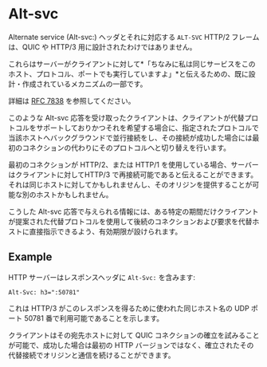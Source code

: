 # Alt-svc

Alternate service (Alt-svc:) ヘッダとそれに対応する `ALT-SVC` HTTP/2 フレームは、QUIC や HTTP/3 用に設計されたわけではありません。

これらはサーバーがクライアントに対して*「ちなみに私は同じサービスをこのホスト、プロトコル、ポートでも実行していますよ」*と伝えるための、既に設計・作成されているメカニズムの一部です。

詳細は [RFC 7838](https://tools.ietf.org/html/rfc7838) を参照してください。

このような Alt-svc 応答を受け取ったクライアントは、クライアントが代替プロトコルをサポートしておりかつそれを希望する場合に、指定されたプロトコルで当該ホストへバックグラウンドで並行接続をし、その接続が成功した場合には最初のコネクションの代わりにそのプロトコルへと切り替えを行います。

最初のコネクションが HTTP/2、または HTTP/1 を使用している場合、サーバーはクライアントに対してHTTP/3 で再接続可能であると伝えることができます。それは同じホストに対してかもしれませんし、そのオリジンを提供することが可能な別のホストかもしれません。

こうした Alt-svc 応答で与えられる情報には、ある特定の期間だけクライアントが提案された代替プロトコルを使用して後続のコネクションおよび要求を代替ホストに直接指示できるよう、有効期限が設けられます。

## Example

HTTP サーバーはレスポンスヘッダに `Alt-Svc:` を含みます:

    Alt-Svc: h3=":50781"

これは HTTP/3 がこのレスポンスを得るために使われた同じホスト名の UDP ポート 50781 番で利用可能であることを示します。

クライアントはその宛先ホストに対して QUIC コネクションの確立を試みることが可能で、成功した場合は最初の HTTP バージョンではなく、確立されたその代替接続でオリジンと通信を続けることができます。
